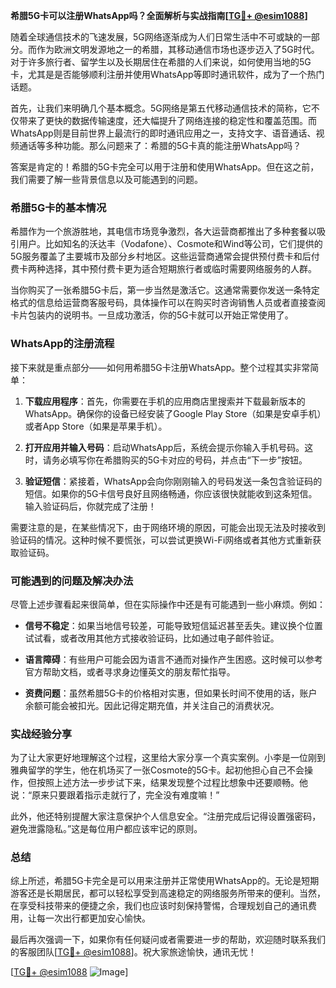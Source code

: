 **希腊5G卡可以注册WhatsApp吗？全面解析与实战指南[[TG💪+ @esim1088](https://t.me/s/esim1088)]**

随着全球通信技术的飞速发展，5G网络逐渐成为人们日常生活中不可或缺的一部分。而作为欧洲文明发源地之一的希腊，其移动通信市场也逐步迈入了5G时代。对于许多旅行者、留学生以及长期居住在希腊的人们来说，如何使用当地的5G卡，尤其是是否能够顺利注册并使用WhatsApp等即时通讯软件，成为了一个热门话题。

首先，让我们来明确几个基本概念。5G网络是第五代移动通信技术的简称，它不仅带来了更快的数据传输速度，还大幅提升了网络连接的稳定性和覆盖范围。而WhatsApp则是目前世界上最流行的即时通讯应用之一，支持文字、语音通话、视频通话等多种功能。那么问题来了：希腊的5G卡真的能注册WhatsApp吗？

答案是肯定的！希腊的5G卡完全可以用于注册和使用WhatsApp。但在这之前，我们需要了解一些背景信息以及可能遇到的问题。

### 希腊5G卡的基本情况

希腊作为一个旅游胜地，其电信市场竞争激烈，各大运营商都推出了多种套餐以吸引用户。比如知名的沃达丰（Vodafone）、Cosmote和Wind等公司，它们提供的5G服务覆盖了主要城市及部分乡村地区。这些运营商通常会提供预付费卡和后付费卡两种选择，其中预付费卡更为适合短期旅行者或临时需要网络服务的人群。

当你购买了一张希腊5G卡后，第一步当然是激活它。这通常需要你发送一条特定格式的信息给运营商客服号码，具体操作可以在购买时咨询销售人员或者直接查阅卡片包装内的说明书。一旦成功激活，你的5G卡就可以开始正常使用了。

### WhatsApp的注册流程

接下来就是重点部分——如何用希腊5G卡注册WhatsApp。整个过程其实非常简单：

1. **下载应用程序**：首先，你需要在手机的应用商店里搜索并下载最新版本的WhatsApp。确保你的设备已经安装了Google Play Store（如果是安卓手机）或者App Store（如果是苹果手机）。
   
2. **打开应用并输入号码**：启动WhatsApp后，系统会提示你输入手机号码。这时，请务必填写你在希腊购买的5G卡对应的号码，并点击“下一步”按钮。

3. **验证短信**：紧接着，WhatsApp会向你刚刚输入的号码发送一条包含验证码的短信。如果你的5G卡信号良好且网络畅通，你应该很快就能收到这条短信。输入验证码后，你就完成了注册！

需要注意的是，在某些情况下，由于网络环境的原因，可能会出现无法及时接收到验证码的情况。这种时候不要慌张，可以尝试更换Wi-Fi网络或者其他方式重新获取验证码。

### 可能遇到的问题及解决办法

尽管上述步骤看起来很简单，但在实际操作中还是有可能遇到一些小麻烦。例如：

- **信号不稳定**：如果当地信号较差，可能导致短信延迟甚至丢失。建议换个位置试试看，或者改用其他方式接收验证码，比如通过电子邮件验证。
  
- **语言障碍**：有些用户可能会因为语言不通而对操作产生困惑。这时候可以参考官方帮助文档，或者寻求身边懂英文的朋友帮忙指导。

- **资费问题**：虽然希腊5G卡的价格相对实惠，但如果长时间不使用的话，账户余额可能会被扣光。因此记得定期充值，并关注自己的消费状况。

### 实战经验分享

为了让大家更好地理解这个过程，这里给大家分享一个真实案例。小李是一位刚到雅典留学的学生，他在机场买了一张Cosmote的5G卡。起初他担心自己不会操作，但按照上述方法一步步试下来，结果发现整个过程比想象中还要顺畅。他说：“原来只要跟着指示走就行了，完全没有难度嘛！”

此外，他还特别提醒大家注意保护个人信息安全。“注册完成后记得设置强密码，避免泄露隐私。”这是每位用户都应该牢记的原则。

### 总结

综上所述，希腊5G卡完全是可以用来注册并正常使用WhatsApp的。无论是短期游客还是长期居民，都可以轻松享受到高速稳定的网络服务所带来的便利。当然，在享受科技带来的便捷之余，我们也应该时刻保持警惕，合理规划自己的通讯费用，让每一次出行都更加安心愉快。

最后再次强调一下，如果你有任何疑问或者需要进一步的帮助，欢迎随时联系我们的客服团队[[TG💪+ @esim1088](https://t.me/s/esim1088)]。祝大家旅途愉快，通讯无忧！

[[TG💪+ @esim1088](https://t.me/s/esim1088) ![Image](https://i.postimg.cc/4NQfJmqS/Snipaste-2025-05-13-00-14-12.png)]